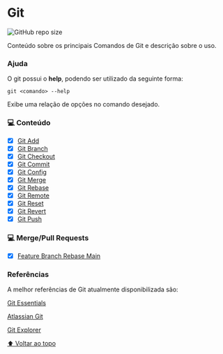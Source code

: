 # Git

![GitHub repo size](https://img.shields.io/github/repo-size/cvinicius987/git?style=for-the-badge)

Conteúdo sobre os principais Comandos de Git e descrição sobre o uso.

### Ajuda

O git possui o <b>help</b>, podendo ser utilizado da seguinte forma:

```
git <comando> --help
```

Exibe uma relação de opções no comando desejado.

### 💻 Conteúdo

- [x] [Git Add](commands/git_add.md)
- [x] [Git Branch](commands/git_branch.md)
- [x] [Git Checkout](commands/git_checkout.md)
- [x] [Git Commit](commands/git_commit.md)
- [x] [Git Config](commands/git_config.md)
- [x] [Git Merge](commands/git_merge.md)
- [x] [Git Rebase](commands/git_rebase.md)
- [x] [Git Remote](commands/git_remote.md)
- [x] [Git Reset](commands/git_reset.md)
- [x] [Git Revert](commands/git_revert.md)
- [x] [Git Push](commands/git_push.md)

### 💻 Merge/Pull Requests

- [X] [Feature Branch Rebase Main](requests/feature_branch_request.md)

### Referências

A melhor referências de Git atualmente disponibilizada são:

[Git Essentials](https://git-scm.com/book/pt-br/v2)

[Atlassian Git](https://www.atlassian.com/git/tutorials)

[Git Explorer](https://gitexplorer.com/)

[⬆ Voltar ao topo](#git)<br />
